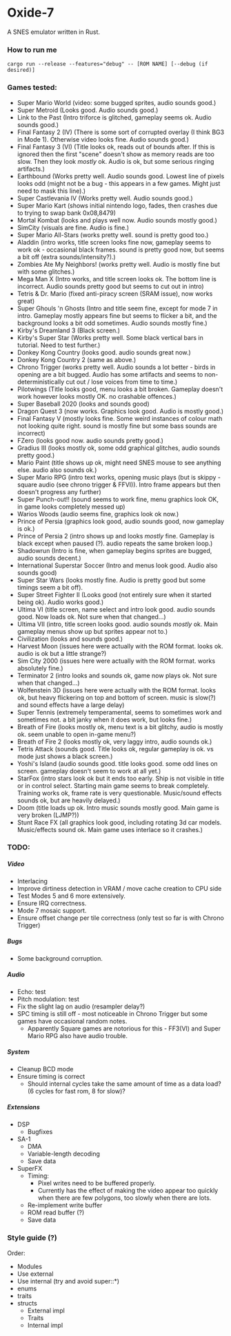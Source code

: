 # Oxide-7
A SNES emulator written in Rust.

### How to run me
`cargo run --release --features="debug" -- [ROM NAME] [--debug (if desired)]`

### Games tested:
* Super Mario World (video: some bugged sprites, audio sounds good.)
* Super Metroid (Looks good. Audio sounds good.)
* Link to the Past (Intro triforce is glitched, gameplay seems ok. Audio sounds good.)
* Final Fantasy 2 (IV) (There is some sort of corrupted overlay (I think BG3 in Mode 1). Otherwise video looks fine. Audio sounds good.)
* Final Fantasy 3 (VI) (Title looks ok, reads out of bounds after. If this is ignored then the first "scene" doesn't show as memory reads are too slow. Then they look _mostly_ ok. Audio is ok, but some serious ringing artifacts.)
* Earthbound (Works pretty well. Audio sounds good. Lowest line of pixels looks odd (might not be a bug - this appears in a few games. Might just need to mask this line).)
* Super Castlevania IV (Works pretty well. Audio sounds good.)
* Super Mario Kart (shows initial nintendo logo, fades, then crashes due to trying to swap bank 0x08,8479)
* Mortal Kombat (looks and plays well now. Audio sounds mostly good.)
* SimCity (visuals are fine. Audio is fine.)
* Super Mario All-Stars (works pretty well. sound is pretty good too.)
* Aladdin (intro works, title screen looks fine now, gameplay seems to work ok - occasional black frames. sound is pretty good now, but seems a bit off (extra sounds/intensity?).)
* Zombies Ate My Neighbors! (works pretty well. Audio is mostly fine but with some glitches.)
* Mega Man X (Intro works, and title screen looks ok. The bottom line is incorrect. Audio sounds pretty good but seems to cut out in intro)
* Tetris & Dr. Mario (fixed anti-piracy screen (SRAM issue), now works great)
* Super Ghouls 'n Ghosts (Intro and title seem fine, except for mode 7 in intro. Gameplay mostly appears fine but seems to flicker a bit, and the background looks a bit odd sometimes. Audio sounds mostly fine.)
* Kirby's Dreamland 3 (Black screen.)
* Kirby's Super Star (Works pretty well. Some black vertical bars in tutorial. Need to test further.)
* Donkey Kong Country (looks good. audio sounds great now.)
* Donkey Kong Country 2 (same as above.)
* Chrono Trigger (works pretty well. Audio sounds a lot better - birds in opening are a bit bugged. Audio has some artifacts and seems to non-deterministically cut out / lose voices from time to time.)
* Pilotwings (Title looks good, menu looks a bit broken. Gameplay doesn't work however looks mostly OK. no crashable offences.)
* Super Baseball 2020 (looks and sounds good)
* Dragon Quest 3 (now works. Graphics look good. Audio is mostly good.)
* Final Fantasy V (mostly looks fine. Some weird instances of colour math not looking quite right. sound is mostly fine but some bass sounds are incorrect)
* FZero (looks good now. audio sounds pretty good.)
* Gradius III (looks mostly ok, some odd graphical glitches, audio sounds pretty good.)
* Mario Paint (title shows up ok, might need SNES mouse to see anything else. audio also sounds ok.)
* Super Mario RPG (intro text works, opening music plays (but is skippy - square audio (see chrono trigger & FFVI)). Intro frame appears but then doesn't progress any further)
* Super Punch-out!! (sound seems to work fine, menu graphics look OK, in game looks completely messed up)
* Warios Woods (audio seems fine, graphics look ok now.)
* Prince of Persia (graphics look good, audio sounds good, now gameplay is ok.)
* Prince of Persia 2 (intro shows up and looks _mostly_ fine. Gameplay is black except when paused (?). audio repeats the same broken loop.)
* Shadowrun (Intro is fine, when gameplay begins sprites are bugged, audio sounds decent.)
* International Superstar Soccer (Intro and menus look good. Audio also sounds good)
* Super Star Wars (looks mostly fine. Audio is pretty good but some timings seem a bit off).
* Super Street Fighter II (Looks good (not entirely sure when it started being ok). Audio works good.)
* Ultima VI (title screen, name select and intro look good. audio sounds good. Now loads ok. Not sure when that changed...)
* Ultima VII (intro, title screen looks good. audio sounds _mostly_ ok. Main gameplay menus show up but sprites appear not to.)
* Civilization (looks and sounds good.)
* Harvest Moon (issues here were actually with the ROM format. looks ok. audio is ok but a little strange?)
* Sim City 2000 (issues here were actually with the ROM format. works absolutely fine.)
* Terminator 2 (intro looks and sounds ok, game now plays ok. Not sure when that changed...)
* Wolfenstein 3D (issues here were actually with the ROM format. looks ok, but heavy flickering on top and bottom of screen. music is slow(?) and sound effects have a large delay)
* Super Tennis (extremely temperamental, seems to sometimes work and sometimes not. a bit janky when it does work, but looks fine.)
* Breath of Fire (looks mostly ok, menu text is a bit glitchy, audio is mostly ok. seem unable to open in-game menu?)
* Breath of Fire 2 (looks mostly ok, very laggy intro, audio sounds ok.)
* Tetris Attack (sounds good. Title looks ok, regular gameplay is ok. vs mode just shows a black screen.)
* Yoshi's Island (audio sounds good. title looks good. some odd lines on screen. gameplay doesn't seem to work at all yet.)
* StarFox (intro stars look ok but it ends too early. Ship is not visible in title or in control select. Starting main game seems to break completely. Training works ok, frame rate is very questionable. Music/sound effects sounds ok, but are heavily delayed.)
* Doom (title loads up ok. Intro music sounds mostly good. Main game is very broken (LJMP?))
* Stunt Race FX (all graphics look good, including rotating 3d car models. Music/effects sound ok. Main game uses interlace so it crashes.)

### TODO:

##### Video
- Interlacing
- Improve dirtiness detection in VRAM / move cache creation to CPU side
- Test Modes 5 and 6 more extensively.
- Ensure IRQ correctness.
- Mode 7 mosaic support.
- Ensure offset change per tile correctness (only test so far is with Chrono Trigger)

##### Bugs
- Some background corruption.

##### Audio
- Echo: test
- Pitch modulation: test
- Fix the slight lag on audio (resampler delay?)
- SPC timing is still off - most noticeable in Chrono Trigger but some games have occasional random notes.
    - Apparently Square games are notorious for this - FF3(VI) and Super Mario RPG also have audio trouble.

##### System
- Cleanup BCD mode
- Ensure timing is correct
    - Should internal cycles take the same amount of time as a data load? (6 cycles for fast rom, 8 for slow)?

##### Extensions
- DSP
    - Bugfixes
- SA-1
    - DMA
    - Variable-length decoding
    - Save data
- SuperFX
    - Timing:
        - Pixel writes need to be buffered properly.
        - Currently has the effect of making the video appear too quickly when there are few polygons, too slowly when there are lots.
    - Re-implement write buffer
    - ROM read buffer (?)
    - Save data

### Style guide (?)
Order:
- Modules
- Use external
- Use internal (try and avoid super::*)
- enums
- traits
- structs
    - External impl
    - Traits
    - Internal impl